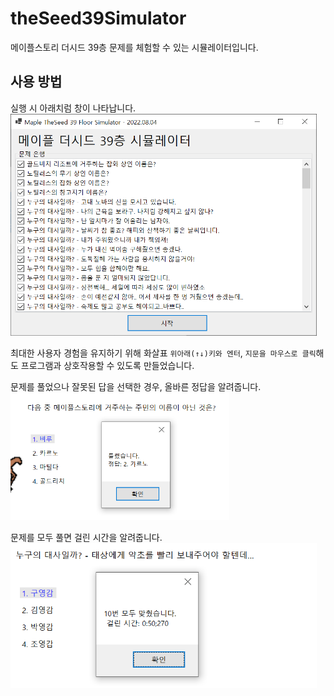 ﻿# theSeed39Simulator
메이플스토리 더시드 39층 문제를 체험할 수 있는 시뮬레이터입니다.

사용 방법
---
실행 시 아래치럼 창이 나타납니다.  
<img src="./images/1.png" style="width:35em"/>

최대한 사용자 경험을 유지하기 위해 화살표 `위아래(↑↓)키와 엔터`, `지문을 마우스로 클릭`해도 프로그램과 상호작용할 수 있도록 만들었습니다.

문제를 풀었으나 잘못된 답을 선택한 경우, 올바른 정답을 알려줍니다.  
<img src="./images/2.png" style="width:25em"/>

문제를 모두 풀면 걸린 시간을 알려줍니다.  
<img src="./images/3.png" style="width:35em"/>
